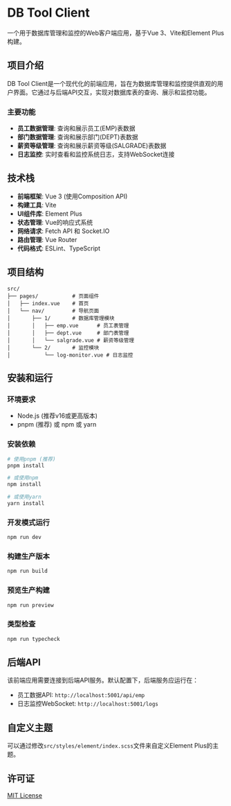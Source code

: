 # DB Tool Client

一个用于数据库管理和监控的Web客户端应用，基于Vue 3、Vite和Element Plus构建。

## 项目介绍

DB Tool Client是一个现代化的前端应用，旨在为数据库管理和监控提供直观的用户界面。它通过与后端API交互，实现对数据库表的查询、展示和监控功能。

### 主要功能

- **员工数据管理**: 查询和展示员工(EMP)表数据
- **部门数据管理**: 查询和展示部门(DEPT)表数据
- **薪资等级管理**: 查询和展示薪资等级(SALGRADE)表数据
- **日志监控**: 实时查看和监控系统日志，支持WebSocket连接

## 技术栈

- **前端框架**: Vue 3 (使用Composition API)
- **构建工具**: Vite
- **UI组件库**: Element Plus
- **状态管理**: Vue的响应式系统
- **网络请求**: Fetch API 和 Socket.IO
- **路由管理**: Vue Router
- **代码格式**: ESLint、TypeScript

## 项目结构

```
src/
├── pages/           # 页面组件
│   ├── index.vue    # 首页
│   └── nav/         # 导航页面
│       ├── 1/       # 数据库管理模块
│       │   ├── emp.vue      # 员工表管理
│       │   ├── dept.vue     # 部门表管理
│       │   └── salgrade.vue # 薪资等级管理
│       └── 2/       # 监控模块
│           └── log-monitor.vue # 日志监控
```

## 安装和运行

### 环境要求

- Node.js (推荐v16或更高版本)
- pnpm (推荐) 或 npm 或 yarn

### 安装依赖

```bash
# 使用pnpm (推荐)
pnpm install

# 或使用npm
npm install

# 或使用yarn
yarn install
```

### 开发模式运行

```bash
npm run dev
```

### 构建生产版本

```bash
npm run build
```

### 预览生产构建

```bash
npm run preview
```

### 类型检查

```bash
npm run typecheck
```

## 后端API

该前端应用需要连接到后端API服务。默认配置下，后端服务应运行在：

- 员工数据API: `http://localhost:5001/api/emp`
- 日志监控WebSocket: `http://localhost:5001/logs`

## 自定义主题

可以通过修改`src/styles/element/index.scss`文件来自定义Element Plus的主题。

## 许可证

[MIT License](LICENSE)
